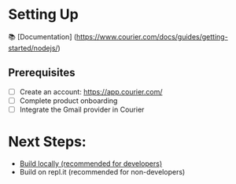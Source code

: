 # Setting Up

📚 [Documentation] (https://www.courier.com/docs/guides/getting-started/nodejs/)

## Prerequisites
- [ ] Create an account: https://app.courier.com/
- [ ] Complete product onboarding
- [ ] Integrate the Gmail provider in Courier

# Next Steps:
* [Build locally (recommended for developers)](https://github.com/shreythecray/courier-academy/blob/main/guides/nodejs/steps/1-1.md)
* Build on repl.it (recommended for non-developers)


